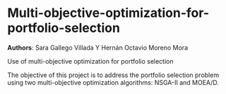 # Multi-objective-optimization-for-portfolio-selection


**Authors**: Sara Gallego Villada Y Hernán Octavio Moreno Mora

Use of multi-objective optimization for portfolio selection

The objective of this project is to address the portfolio selection problem using two multi-objective optimization algorithms: NSGA-II and MOEA/D.
